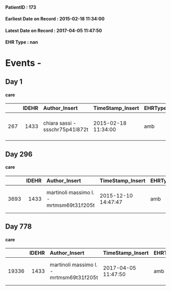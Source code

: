 
#### PatientID : 173
#### Earliest Date on Record : 2015-02-18 11:34:00
#### Latest Date on Record : 2017-04-05 11:47:50
#### EHR Type : nan

# Events - 

## Day 1

#### care
|     |   IDEHR | Author_Insert                   | TimeStamp_Insert    | EHRType   |   PatientID |   IDGESTIONE_AUSILI |   ds_ncons |   ds_nbolla | dt_consegna         |   ds_nritiro |   opt_annulla_consegna | dt_Ric_consegna     | dt_ric_cons_forn    | dt_ric_ritiro_forn   | opt_ausilio                   |
|----:|--------:|:--------------------------------|:--------------------|:----------|------------:|--------------------:|-----------:|------------:|:--------------------|-------------:|-----------------------:|:--------------------|:--------------------|:---------------------|:------------------------------|
| 267 |    1433 | chiara sassi - ssschr75p41l872t | 2015-02-18 11:34:00 | amb       |         173 |                 109 |      24273 |        1189 | 2014-12-30 00:00:00 |        24356 |                      0 | 2014-12-29 00:00:00 | 2014-12-29 00:00:00 | 2015-01-09 00:00:00  | electric chair elevating # 19 |


## Day 296

#### care
|      |   IDEHR | Author_Insert                           | TimeStamp_Insert    | EHRType   |   PatientID |   IDGESTIONE_AUSILI |   ds_ncons |   ds_nbolla | dt_consegna         |   ds_nritiro | dt_ritiro           |   opt_annulla_consegna | dt_Ric_consegna     | dt_ric_cons_forn    | dt_ric_ritiro_forn   | opt_ausilio                   |
|-----:|--------:|:----------------------------------------|:--------------------|:----------|------------:|--------------------:|-----------:|------------:|:--------------------|-------------:|:--------------------|-----------------------:|:--------------------|:--------------------|:---------------------|:------------------------------|
| 3693 |    1433 | martinoli massimo l. - mrtmsm69t31f205t | 2015-12-10 14:47:47 | amb       |         173 |                3551 |      24273 |        1189 | 2014-12-30 00:00:00 |        24356 | 2015-01-12 00:00:00 |                      0 | 2014-12-29 00:00:00 | 2014-12-29 00:00:00 | 2015-01-09 00:00:00  | electric chair elevating # 19 |


## Day 778

#### care
|       |   IDEHR | Author_Insert                           | TimeStamp_Insert    | EHRType   |   PatientID |   IDGESTIONE_AUSILI |   ds_ncons |   ds_nbolla | dt_consegna         |   ds_nritiro | dt_ritiro           |   opt_annulla_consegna | dt_Ric_consegna     | dt_ric_cons_forn    | dt_ric_ritiro       | dt_ric_ritiro_forn   | opt_ausilio                   |
|------:|--------:|:----------------------------------------|:--------------------|:----------|------------:|--------------------:|-----------:|------------:|:--------------------|-------------:|:--------------------|-----------------------:|:--------------------|:--------------------|:--------------------|:---------------------|:------------------------------|
| 19336 |    1433 | martinoli massimo l. - mrtmsm69t31f205t | 2017-04-05 11:47:50 | amb       |         173 |               19281 |      24273 |        1189 | 2014-12-30 00:00:00 |        24356 | 2015-01-12 00:00:00 |                      0 | 2014-12-29 00:00:00 | 2014-12-29 00:00:00 | 2015-01-09 00:00:00 | 2015-01-09 00:00:00  | electric chair elevating # 19 |


